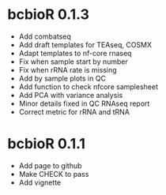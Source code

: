 # bcbioR 0.1.3

* Add combatseq
* Add draft templates for TEAseq, COSMX
* Adapt templates to nf-core rnaseq
* Fix when sample start by number
* Fix when rRNA rate is missing
* Add by sample plots in QC
* Add function to check nfcore samplesheet
* Add PCA with variance analysis
* Minor details fixed in QC RNAseq report
* Correct metric for rRNA and tRNA

# bcbioR 0.1.1

* Add page to github
* Make CHECK to pass
* Add vignette
